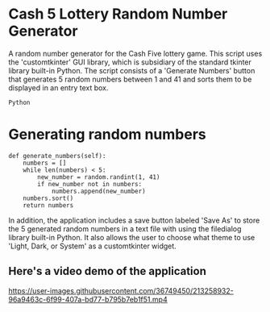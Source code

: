 # Cash 5 Lottery Random Number Generator
A random number generator for the Cash Five lottery game. This script uses the 'customtkinter' GUI library, which is subsidiary of the standard tkinter library built-in Python. The script consists of a 'Generate Numbers' button that generates 5 random numbers between 1 and 41 and sorts them to be displayed in an entry text box. 

`Python`
 # Generating random numbers
    def generate_numbers(self):
        numbers = []
        while len(numbers) < 5:
            new_number = random.randint(1, 41)
            if new_number not in numbers:
                numbers.append(new_number)
        numbers.sort()
        return numbers

In addition, the application includes a save button labeled 'Save As' to store the 5 generated random numbers in a text file with using the filedialog library built-in Python. It also allows the user to choose what theme to use 'Light, Dark, or System' as a customtkinter widget. 

## Here's a video demo of the application
https://user-images.githubusercontent.com/36749450/213258932-96a9463c-6f99-407a-bd77-b795b7eb1f51.mp4


